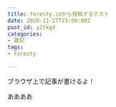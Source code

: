 ```yaml
---
title: foresty.ioから投稿するテスト
date: 2020-11-27T15:00:00Z
post_id: y2tkgd
categories:
- 雑記
tags:
- Foresty

---
```

ブラウザ上で記事が書けるよ！

ああああ
